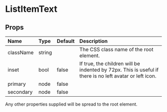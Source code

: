 ListItemText
============



Props
-----

| Name | Type | Default | Description |
|:-----|:-----|:--------|:------------|
| className | string |  | The CSS class name of the root element. |
| inset | bool | false | If true, the children will be indented by 72px. This is useful if there is no left avatar or left icon. |
| primary | node | false |  |
| secondary | node | false |  |

Any other properties supplied will be spread to the root element.
